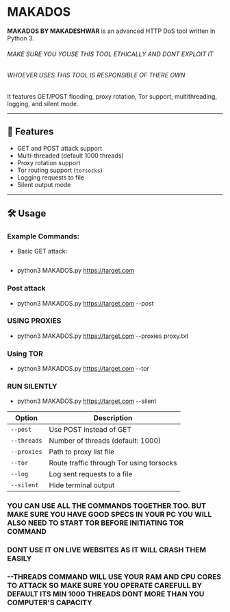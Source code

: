 # MAKADOS

**MAKADOS BY MAKADESHWAR** is an advanced HTTP DoS tool written in Python 3.
###### MAKE SURE YOU YOUSE THIS TOOL ETHICALLY AND DONT EXPLOIT IT 
###### WHOEVER USES THIS TOOL IS RESPONSIBLE OF THERE OWN
It features GET/POST flooding, proxy rotation, Tor support, multithreading, logging, and silent mode.

---

## 🚀 Features

- GET and POST attack support
- Multi-threaded (default 1000 threads)
- Proxy rotation support
- Tor routing support (`torsocks`)
- Logging requests to file
- Silent output mode

---

## 🛠️ Usage

### Example Commands:

- Basic GET attack:
  ```bash
- python3 MAKADOS.py https://target.com
### Post attack 

- python3 MAKADOS.py https://target.com --post

### USING PROXIES
 
- python3 MAKADOS.py https://target.com --proxies proxy.txt

### Using TOR

- python3 MAKADOS.py https://target.com --tor

### RUN SILENTLY

- python3 MAKADOS.py https://target.com --silent

| Option      | Description                              |
| ----------- | ---------------------------------------- |
| `--post`    | Use POST instead of GET                  |
| `--threads` | Number of threads (default: 1000)        |
| `--proxies` | Path to proxy list file                  |
| `--tor`     | Route traffic through Tor using torsocks |
| `--log`     | Log sent requests to a file              |
| `--silent`  | Hide terminal output                     |


### YOU CAN USE ALL THE COMMANDS TOGETHER TOO. BUT MAKE SURE YOU HAVE GOOD SPECS IN YOUR PC YOU WILL ALSO NEED TO START TOR BEFORE INITIATING TOR COMMAND 
### DONT USE IT ON LIVE WEBSITES AS IT WILL CRASH THEM EASILY
### --THREADS COMMAND WILL USE YOUR RAM AND CPU CORES TO ATTACK SO MAKE SURE YOU OPERATE CAREFULL BY DEFAULT ITS MIN 1000 THREADS DONT MORE THAN YOU COMPUTER'S CAPACITY  
